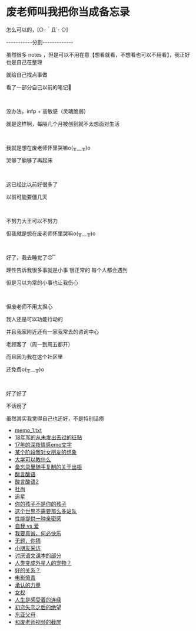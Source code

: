 # 废老师叫我把你当成备忘录

怎么可以的，[○･｀Д´･ ○]


-----------分割-------------

虽然很多 notes ，但是可以不用在意【想看就看，不想看也可以不用看】，我正好也是自己在整理

就给自己找点事做

看了一部分自己以前的笔记📒


<br />

没办法，infp + 高敏感（灵魂脆弱）

就是这样啊，每隔几个月被创到就不太想面对生活

<br />

我就是想在废老师怀里哭嘛o(╥﹏╥)o

哭够了躺够了再起床

<br />


这已经比以前好很多了

以前可能要僵几天

<br />

不努力大王可以不努力

但我就是想在废老师怀里哭嘛o(╥﹏╥)o

<br />


好了，我去睡觉了😴

理性告诉我很多事就是小事 很正常的 每个人都会遇到

但是习以为常的小事也让我伤心

<br />

但废老师不用太担心

我人还是可以功能行动的

并且我家附近还有一家我常去的咨询中心

老顾客了（周一到周五都开）

而且因为我在这个社区里

还免费o(╥﹏╥)o

<br />

好了好了

不话痨了

虽然其实我觉得自己也还好，不是特别话痨


- [memo_1.txt](memo_1.txt)
- [18年写的从未发出去过的征贴](memo_2.txt)
- [17年的深夜情感emo文字](memo_3.txt)
- [某个阶段我对女朋友的想象](memo_4.txt)
- [大学可以教什么](memo_5.txt)
- [备忘录里随手复制的关于出柜](memo_6.txt)
- [酸言酸语](memo_7.txt)
- [酸言酸语2](memo_8.txt)
- [杜尚](memo_9.txt)
- [追星](memo_10.txt)
- [你的孩子不是你的孩子](memo_11.txt)
- [这个世界不需要那么多站队](memo_12.txt)
- [性能提供一种亲密感](memo_13.txt)
- [自我 vs 爱](memo_14.txt)
- [我要真诚，何必快乐](memo_15.txt)
- [无题，你猜](memo_16.txt)
- [小朋友采访](memo_17.txt)
- [讨厌语文课本的部分](memo_18.txt)
- [人类变成外星人的宠物？](memo_19.txt)
- [好的关系？](memo_20.txt)
- [电影愤青](memo_21.txt)
- [承认的力量](memo_22.txt)
- [女权](memo_23.txt)
- [人生是感受着的连续](memo_24.txt)
- [初恋失恋之后的绝望](memo_25.txt)
- [东亚父母](memo_26.txt)
- [和废老师视频的截屏](memo_27.txt)
